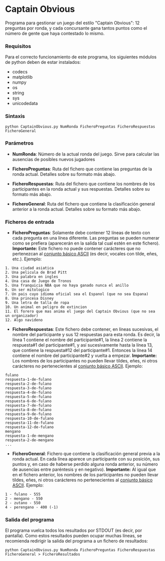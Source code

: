 # Captain Obvious

Programa para gestionar un juego del estilo "Captain Obvious": 12 preguntas por ronda, y cada concursante gana tantos puntos como el número de gente que haya contestado lo mismo.


### Requisitos
Para el correcto funcionamiento de este programa, los siguientes módulos de python deben de estar instalados:
* codecs
* matplotlib
* numpy
* os
* string
* sys
* unicodedata


### Sintaxis
`python CaptainObvious.py NumRonda FicheroPreguntas FicheroRespuestas FicheroGeneral`


### Parámetros

* **NumRonda**: Número de la actual ronda del juego. Sirve para calcular las ausencias de posibles nuevos jugadores

* **FicheroPreguntas**: Ruta del fichero que contiene las preguntas de la ronda actual. Detalles sobre su formato más abajo.

* **FicheroRespuestas**: Ruta del fichero que contiene los nombres de los participantes en la ronda actual y sus respuestas. Detalles sobre su formato más abajo.

* **FicheroGeneral**: Ruta del fichero que contiene la clasificación general anterior a la ronda actual. Detalles sobre su formato más abajo.


### Ficheros de entrada

* **FicheroPreguntas**: Solamente debe contener 12 líneas de texto con cada pregunta en una línea diferente. Las preguntas se pueden numerar como se prefiera (aparecerán en la salida tal cual estén en este fichero). **Importante:** Este fichero no puede contener carácteres que no pertenezcan al [conjunto básico ASCII](http://learn.parallax.com/reference/ascii-table-0-127) (es decir, vocales con tilde, eñes, etc.). Ejemplo:
```
1. Una ciudad asiatica
2. Una pelicula de Brad Pitt
3. Una palabra en ingles
4. Una casa de Juego de Tronos
5. Una franquicia NBA que no haya ganado nunca el anillo
6. Un ser mitologico
7. Un pais cuyo idioma oficial sea el Espanol (que no sea Espana)
8. Una princesa Disney
9. Una letra de talla de ropa
10. Un animal en peligro de extincion
11. El forero que mas anima el juego del Captain Obvious (que no sea un organizador)
12. Algo navideno
```

* **FicheroRespuestas**: Este fichero debe contener, en líneas sucesivas, el nombre del participante y sus 12 respuestas para esta ronda. Es decir, la línea 1 contiene el nombre del participante#1, la línea 2 contiene la respuesta#1 del participante#1, y así sucesivamente hasta la línea 13, que contiene la respuesta#12 del participante#1. Entonces la línea 14 contiene el nombre del participante#2 y vuelta a empezar. **Importante:** Los nombres de los participantes no pueden llevar tildes, eñes, ni otros carácteres no pertenecientes al [conjunto básico ASCII](http://learn.parallax.com/reference/ascii-table-0-127). Ejemplo:
```
fulano
respuesta-1-de-fulano
respuesta-2-de-fulano
respuesta-3-de-fulano
respuesta-4-de-fulano
respuesta-5-de-fulano
respuesta-6-de-fulano
respuesta-7-de-fulano
respuesta-8-de-fulano
respuesta-9-de-fulano
respuesta-10-de-fulano
respuesta-11-de-fulano
respuesta-12-de-fulano
mengano
respuesta-1-de-mengano
respuesta-2-de-mengano
...
```

* **FicheroGeneral**: Fichero que contiene la clasificación general previa a la ronda actual. En cada línea aparece un participante con su posición, sus puntos y, en caso de haberse perdido alguna ronda anterior, su número de ausencias entre paréntesis y en negativo). **Importante:** Al igual que en el fichero anterior, los nombres de los participantes no pueden llevar tildes, eñes, ni otros carácteres no pertenecientes al [conjunto básico ASCII](http://learn.parallax.com/reference/ascii-table-0-127). Ejemplo:
```
1 - fulano - 555
2 - mengano - 550
2 - zutano - 550
4 - perengano - 400 (-1)
```


### Salida del programa

El programa vuelca todos los resultados por STDOUT (es decir, por pantalla). Como estos resultados pueden ocupar muchas líneas, se recomienda redirigir la salida del programa a un fichero de resultados:
```
python CaptainObvious.py NumRonda FicheroPreguntas FicheroRespuestas FicheroGeneral > FicheroResultados
```
